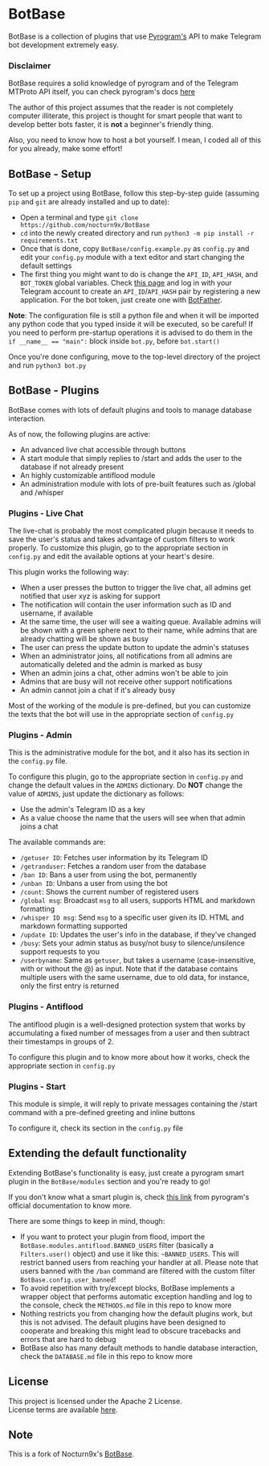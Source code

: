 # BotBase

BotBase is a collection of plugins that use [Pyrogram's](https://github.com/pyrogram/pyrogram) API to make Telegram bot development extremely easy.

### Disclaimer

BotBase requires a solid knowledge of pyrogram and of the Telegram MTProto API itself, you can check pyrogram's docs [here](https://docs.pyrogram.org)

The author of this project assumes that the reader is not completely computer illiterate, this project is thought for smart people that want to develop better bots faster, it is **not** a beginner's friendly thing.

Also, you need to know how to host a bot yourself. I mean, I coded all of this for you already, make some effort!

## BotBase - Setup

To set up a project using BotBase, follow this step-by-step guide (assuming `pip` and `git` are already installed and up to date):

- Open a terminal and type `git clone https://github.com/nocturn9x/BotBase`
- `cd` into the newly created directory and run `python3 -m pip install -r requirements.txt`
- Once that is done, copy `BotBase/config.example.py` as `config.py` and edit your `config.py` module with a text editor and start changing the default settings
- The first thing you might want to do is change the `API_ID`, `API_HASH`, and `BOT_TOKEN` global variables. Check [this page](https://my.telegram.org/apps) and log in with your Telegram account to create an `API_ID`/`API_HASH` pair by registering a new application. For the bot token, just create one with [BotFather](https://telegram.me/BotFather).

**Note**: The configuration file is still a python file and when it will be imported any python code that you typed inside it will be executed, so be careful! If you need to perform pre-startup operations it is advised to do them in the `if __name__ == "main":` block inside `bot.py`, before `bot.start()`

Once you're done configuring, move to the top-level directory of the project and run `python3 bot.py`

## BotBase - Plugins

BotBase comes with lots of default plugins and tools to manage database interaction.

As of now, the following plugins are active:

- An advanced live chat accessible through buttons
- A start module that simply replies to /start and adds the user to the database if not already present
- An highly customizable antiflood module 
- An administration module with lots of pre-built features such as /global and /whisper


### Plugins - Live Chat

The live-chat is probably the most complicated plugin because it needs to save the user's status and takes advantage of custom filters to
work properly. To customize this plugin, go to the appropriate section in `config.py` and edit the available options at your heart's desire.

This plugin works the following way:

- When a user presses the button to trigger the live chat, all admins get notified that user xyz is asking for support
- The notification will contain the user information such as ID and username, if available
- At the same time, the user will see a waiting queue. Available admins will be shown with a green sphere next to their name, while admins that are already chatting will be shown as busy
- The user can press the update button to update the admin's statuses
- When an administrator joins, all notifications from all admins are automatically deleted and the admin is marked as busy
- When an admin joins a chat, other admins won't be able to join
- Admins that are busy will not receive other support notifications
- An admin cannot join a chat if it's already busy

Most of the working of the module is pre-defined, but you can customize the texts that the bot will use in the appropriate section of `config.py`


### Plugins - Admin

This is the administrative module for the bot, and it also has its section in the `config.py` file.

To configure this plugin, go to the appropriate section in `config.py` and change the default values in the `ADMINS` dictionary. Do **NOT** change the value of `ADMINS`, just update the dictionary as follows:

- Use the admin's Telegram ID as a key
- As a value choose the name that the users will see when that admin joins a chat


The available commands are:

- `/getuser ID`: Fetches user information by its Telegram ID
- `/getranduser`: Fetches a random user from the database
- `/ban ID`: Bans a user from using the bot, permanently
- `/unban ID`: Unbans a user from using the bot
- `/count`: Shows the current number of registered users
- `/global msg`: Broadcast `msg` to all users, supports HTML and markdown formatting
- `/whisper ID msg`: Send `msg` to a specific user given its ID. HTML and markdown formatting supported
- `/update ID`: Updates the user's info in the database, if they've changed
- `/busy`: Sets your admin status as busy/not busy to silence/unsilence support requests to you
- `/userbyname`: Same as `getuser`, but takes a username (case-insensitive, with or without the @) as input. Note that if the database contains multiple users with the same username, due to old data, for instance, only the first entry is returned

### Plugins - Antiflood

The antiflood plugin is a well-designed protection system that works by accumulating a fixed number of messages from a user and then subtract their timestamps in groups of 2.

To configure this plugin and to know more about how it works, check the appropriate section in `config.py`

### Plugins - Start

This module is simple, it will reply to private messages containing the /start command with a pre-defined greeting and inline buttons

To configure it, check its section in the `config.py` file


## Extending the default functionality

Extending BotBase's functionality is easy, just create a pyrogram smart plugin in the `BotBase/modules` section and you're ready to go!

If you don't know what a smart plugin is, check [this link](https://docs.pyrogram.org/topics/smart-plugins) from pyrogram's official documentation to know more.

There are some things to keep in mind, though:

- If you want to protect your plugin from flood, import the `BotBase.modules.antiflood.BANNED_USERS` filter (basically a `Filters.user()` object) and use it like this: `~BANNED_USERS`. This will restrict banned users from reaching your handler at all.
Please note that users banned with the `/ban` command are filtered with the custom filter `BotBase.config.user_banned`!
- To avoid repetition with try/except blocks, BotBase implements a wrapper object that performs automatic exception handling and log to the console, check the `METHODS.md` file in this repo to know more
- Nothing restricts you from changing how the default plugins work, but this is not advised. The default plugins have been designed to cooperate and breaking this might lead to obscure tracebacks and errors that are hard to debug
- BotBase also has many default methods to handle database interaction, check the `DATABASE.md` file in this repo to know more


## License

This project is licensed under the Apache 2 License.<br/> 
License terms are available [here](https://github.com/alsoGAMER/BotBase/blob/master/LICENSE).

## Note

This is a fork of Nocturn9x's [BotBase](https://github.com/nocturn9x/BotBase).